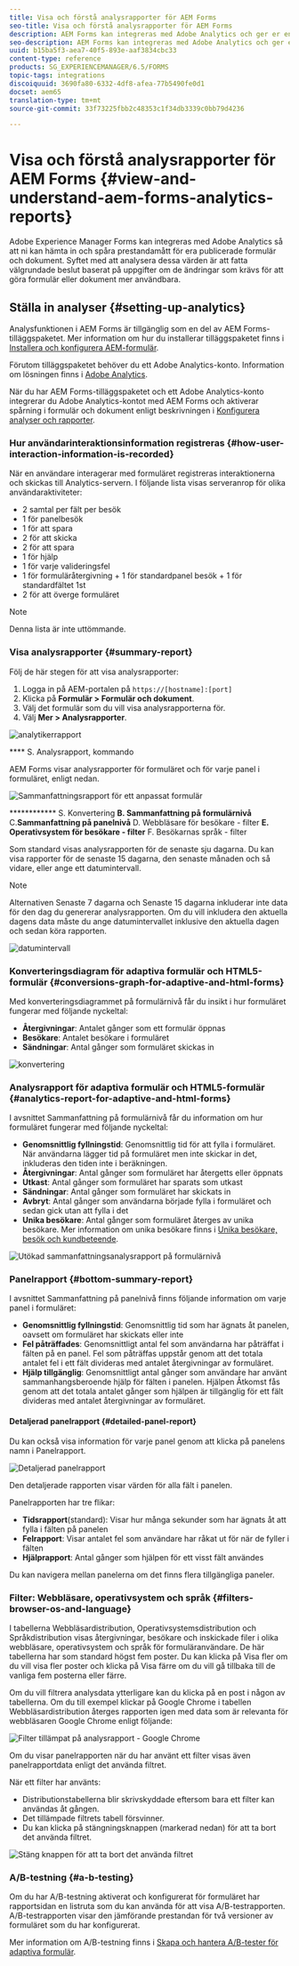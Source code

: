 ```yaml
---
title: Visa och förstå analysrapporter för AEM Forms
seo-title: Visa och förstå analysrapporter för AEM Forms
description: AEM Forms kan integreras med Adobe Analytics och ger er en sammanfattning och detaljerad analys av era publicerade adaptiva formulär.
seo-description: AEM Forms kan integreras med Adobe Analytics och ger er en sammanfattning och detaljerad analys av era publicerade adaptiva formulär.
uuid: b15ba5f3-aea7-40f5-893e-aaf3834cbc33
content-type: reference
products: SG_EXPERIENCEMANAGER/6.5/FORMS
topic-tags: integrations
discoiquuid: 3690fa80-6332-4df8-afea-77b5490fe0d1
docset: aem65
translation-type: tm+mt
source-git-commit: 33f73225fbb2c48353c1f34db3339c0bb79d4236

---
```



# Visa och förstå analysrapporter för AEM Forms {#view-and-understand-aem-forms-analytics-reports}

Adobe Experience Manager Forms kan integreras med Adobe Analytics så att ni kan hämta in och spåra prestandamått för era publicerade formulär och dokument. Syftet med att analysera dessa värden är att fatta välgrundade beslut baserat på uppgifter om de ändringar som krävs för att göra formulär eller dokument mer användbara.

## Ställa in analyser {#setting-up-analytics}

Analysfunktionen i AEM Forms är tillgänglig som en del av AEM Forms-tilläggspaketet. Mer information om hur du installerar tilläggspaketet finns i [Installera och konfigurera AEM-formulär](../../forms/using/installing-configuring-aem-forms-osgi.md).

Förutom tilläggspaketet behöver du ett Adobe Analytics-konto. Information om lösningen finns i [Adobe Analytics](https://www.adobe.com/solutions/digital-analytics.html).

När du har AEM Forms-tilläggspaketet och ett Adobe Analytics-konto integrerar du Adobe Analytics-kontot med AEM Forms och aktiverar spårning i formulär och dokument enligt beskrivningen i [Konfigurera analyser och rapporter](../../forms/using/configure-analytics-forms-documents.md).

### Hur användarinteraktionsinformation registreras {#how-user-interaction-information-is-recorded}

När en användare interagerar med formuläret registreras interaktionerna och skickas till Analytics-servern. I följande lista visas serveranrop för olika användaraktiviteter:

* 2 samtal per fält per besök
* 1 för panelbesök
* 1 för att spara
* 2 för att skicka
* 2 för att spara
* 1 för hjälp
* 1 för varje valideringsfel
* 1 för formuläråtergivning + 1 för standardpanel besök + 1 för standardfältet 1st
* 2 för att överge formuläret

>[!NOTE]
>
>Denna lista är inte uttömmande.

### Visa analysrapporter {#summary-report}

Följ de här stegen för att visa analysrapporter:

1. Logga in på AEM-portalen på `https://[hostname]:[port]`
1. Klicka på **Formulär > Formulär och dokument**.
1. Välj det formulär som du vill visa analysrapporterna för.
1. Välj **Mer > Analysrapporter**.

![analytikerrapport](assets/analyticsreport.png)

**** S. Analysrapport, kommando

AEM Forms visar analysrapporter för formuläret och för varje panel i formuläret, enligt nedan.

![Sammanfattningsrapport för ett anpassat formulär](assets/analyticsdashboard_callout.png)

************ S. Konvertering **B. Sammanfattning på formulärnivå** C.**Sammanfattning på panelnivå** D. Webbläsare för besökare - filter **E. Operativsystem för besökare - filter** F. Besökarnas språk - filter

Som standard visas analysrapporten för de senaste sju dagarna. Du kan visa rapporter för de senaste 15 dagarna, den senaste månaden och så vidare, eller ange ett datumintervall.

>[!NOTE]
>
>Alternativen Senaste 7 dagarna och Senaste 15 dagarna inkluderar inte data för den dag du genererar analysrapporten. Om du vill inkludera den aktuella dagens data måste du ange datumintervallet inklusive den aktuella dagen och sedan köra rapporten.

![datumintervall](assets/date-range.png)

### Konverteringsdiagram för adaptiva formulär och HTML5-formulär {#conversions-graph-for-adaptive-and-html-forms}

Med konverteringsdiagrammet på formulärnivå får du insikt i hur formuläret fungerar med följande nyckeltal:

* **Återgivningar**: Antalet gånger som ett formulär öppnas
* **Besökare**: Antalet besökare i formuläret
* **Sändningar**: Antal gånger som formuläret skickas in

![konvertering](assets/conversion-graph.png)

### Analysrapport för adaptiva formulär och HTML5-formulär {#analytics-report-for-adaptive-and-html-forms}

I avsnittet Sammanfattning på formulärnivå får du information om hur formuläret fungerar med följande nyckeltal:

* **Genomsnittlig fyllningstid**: Genomsnittlig tid för att fylla i formuläret. När användarna lägger tid på formuläret men inte skickar in det, inkluderas den tiden inte i beräkningen.
* **Återgivningar**: Antal gånger som formuläret har återgetts eller öppnats
* **Utkast**: Antal gånger som formuläret har sparats som utkast
* **Sändningar**: Antal gånger som formuläret har skickats in
* **Avbryt**: Antal gånger som användarna började fylla i formuläret och sedan gick utan att fylla i det
* **Unika besökare**: Antal gånger som formuläret återges av unika besökare. Mer information om unika besökare finns i [Unika besökare, besök och kundbeteende](https://helpx.adobe.com/analytics/kb/unique-visitors-visitor-behavior.html).

![Utökad sammanfattningsanalysrapport på formulärnivå](assets/analytics-report.png)

### Panelrapport {#bottom-summary-report}

I avsnittet Sammanfattning på panelnivå finns följande information om varje panel i formuläret:

* **Genomsnittlig fyllningstid**: Genomsnittlig tid som har ägnats åt panelen, oavsett om formuläret har skickats eller inte
* **Fel påträffades**: Genomsnittligt antal fel som användarna har påträffat i fälten på en panel. Fel som påträffas uppstår genom att det totala antalet fel i ett fält divideras med antalet återgivningar av formuläret.
* **Hjälp tillgänglig**: Genomsnittligt antal gånger som användare har använt sammanhangsberoende hjälp för fälten i panelen. Hjälpen Åtkomst fås genom att det totala antalet gånger som hjälpen är tillgänglig för ett fält divideras med antalet återgivningar av formuläret.

#### Detaljerad panelrapport {#detailed-panel-report}

Du kan också visa information för varje panel genom att klicka på panelens namn i Panelrapport.

![Detaljerad panelrapport](assets/panel-report-detailed.png)

Den detaljerade rapporten visar värden för alla fält i panelen.

Panelrapporten har tre flikar:

* **Tidsrapport**(standard): Visar hur många sekunder som har ägnats åt att fylla i fälten på panelen
* **Felrapport**: Visar antalet fel som användare har råkat ut för när de fyller i fälten
* **Hjälprapport**: Antal gånger som hjälpen för ett visst fält användes

Du kan navigera mellan panelerna om det finns flera tillgängliga paneler.

### Filter: Webbläsare, operativsystem och språk {#filters-browser-os-and-language}

I tabellerna Webbläsardistribution, Operativsystemsdistribution och Språkdistribution visas återgivningar, besökare och inskickade filer i olika webbläsare, operativsystem och språk för formuläranvändare. De här tabellerna har som standard högst fem poster. Du kan klicka på Visa fler om du vill visa fler poster och klicka på Visa färre om du vill gå tillbaka till de vanliga fem posterna eller färre.

Om du vill filtrera analysdata ytterligare kan du klicka på en post i någon av tabellerna. Om du till exempel klickar på Google Chrome i tabellen Webbläsardistribution återges rapporten igen med data som är relevanta för webbläsaren Google Chrome enligt följande:

![Filter tillämpat på analysrapport - Google Chrome ](assets/filter-1.png)

Om du visar panelrapporten när du har använt ett filter visas även panelrapportdata enligt det använda filtret.

När ett filter har använts:

* Distributionstabellerna blir skrivskyddade eftersom bara ett filter kan användas åt gången.
* Det tillämpade filtrets tabell försvinner.
* Du kan klicka på stängningsknappen (markerad nedan) för att ta bort det använda filtret.

![Stäng knappen för att ta bort det använda filtret](assets/close-filter.png)

### A/B-testning {#a-b-testing}

Om du har A/B-testning aktiverat och konfigurerat för formuläret har rapportsidan en listruta som du kan använda för att visa A/B-testrapporten. A/B-testrapporten visar den jämförande prestandan för två versioner av formuläret som du har konfigurerat.

Mer information om A/B-testning finns i [Skapa och hantera A/B-tester för adaptiva formulär](../../forms/using/ab-testing-adaptive-forms.md).
